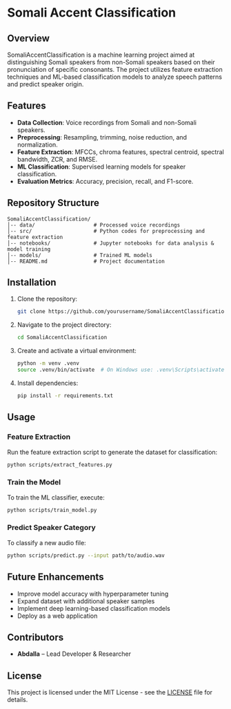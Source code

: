 # Somali Accent Classification

## Overview
SomaliAccentClassification is a machine learning project aimed at distinguishing Somali speakers from non-Somali speakers based on their pronunciation of specific consonants. The project utilizes feature extraction techniques and ML-based classification models to analyze speech patterns and predict speaker origin.

## Features
- **Data Collection**: Voice recordings from Somali and non-Somali speakers.
- **Preprocessing**: Resampling, trimming, noise reduction, and normalization.
- **Feature Extraction**: MFCCs, chroma features, spectral centroid, spectral bandwidth, ZCR, and RMSE.
- **ML Classification**: Supervised learning models for speaker classification.
- **Evaluation Metrics**: Accuracy, precision, recall, and F1-score.

## Repository Structure
```
SomaliAccentClassification/
│-- data/                   # Processed voice recordings
│-- src/                    # Python codes for preprocessing and feature extraction
│-- notebooks/              # Jupyter notebooks for data analysis & model training
│-- models/                 # Trained ML models
│-- README.md               # Project documentation
```

## Installation
1. Clone the repository:
   ```bash
   git clone https://github.com/yourusername/SomaliAccentClassification.git
   ```
2. Navigate to the project directory:
   ```bash
   cd SomaliAccentClassification
   ```
3. Create and activate a virtual environment:
   ```bash
   python -m venv .venv
   source .venv/bin/activate  # On Windows use: .venv\Scripts\activate
   ```
4. Install dependencies:
   ```bash
   pip install -r requirements.txt
   ```

## Usage
### Feature Extraction
Run the feature extraction script to generate the dataset for classification:
```bash
python scripts/extract_features.py
```

### Train the Model
To train the ML classifier, execute:
```bash
python scripts/train_model.py
```

### Predict Speaker Category
To classify a new audio file:
```bash
python scripts/predict.py --input path/to/audio.wav
```

## Future Enhancements
- Improve model accuracy with hyperparameter tuning
- Expand dataset with additional speaker samples
- Implement deep learning-based classification models
- Deploy as a web application

## Contributors
- **Abdalla** – Lead Developer & Researcher

## License
This project is licensed under the MIT License - see the [LICENSE](LICENSE) file for details.

